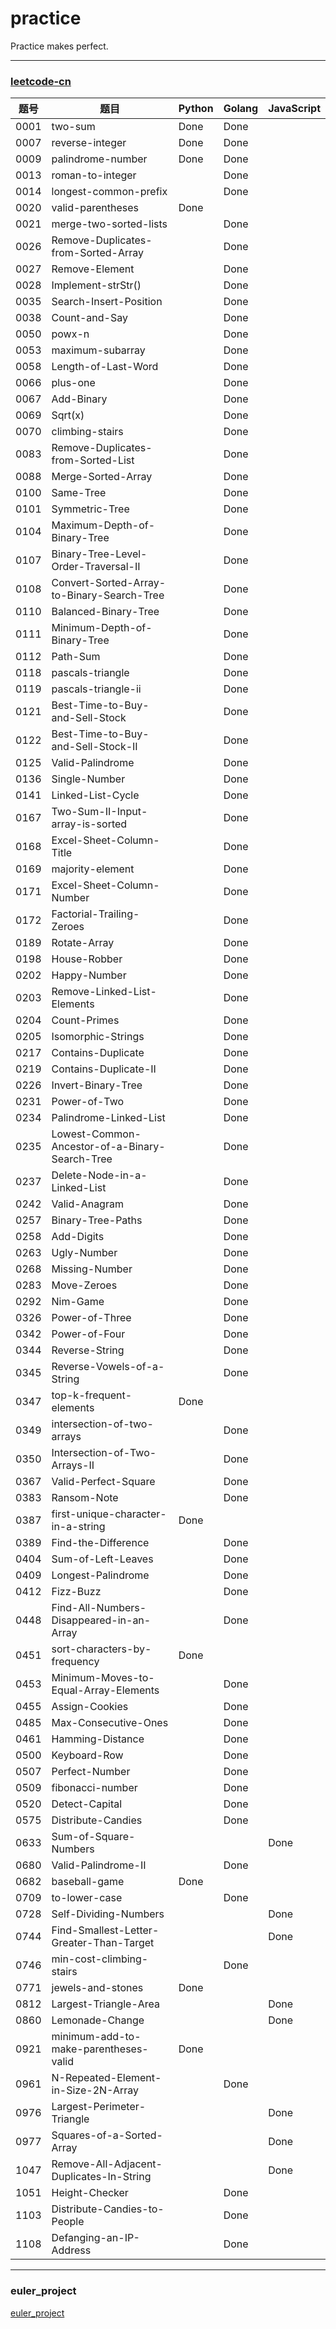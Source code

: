 # practice
Practice makes perfect.

---
### [leetcode-cn](https://leetcode-cn.com/)
  
|题号|题目|Python|Golang| JavaScript
| --- | --- | --- | ---| --- |
0001|two-sum|Done|Done
0007|reverse-integer| Done | Done
0009|palindrome-number| Done | Done
0013|roman-to-integer | | Done
0014|longest-common-prefix | | Done
0020|valid-parentheses | Done | 
0021|merge-two-sorted-lists | | Done
0026|Remove-Duplicates-from-Sorted-Array | | Done
0027|Remove-Element | | Done |
0028|Implement-strStr()| |Done|
0035|Search-Insert-Position | | Done|
0038|Count-and-Say | | Done |
0050|powx-n | | Done
0053|maximum-subarray | | Done
0058|Length-of-Last-Word | | Done|
0066|plus-one| | Done |
0067|Add-Binary | | Done |
0069|Sqrt(x) | | Done |
0070|climbing-stairs | | Done
0083|Remove-Duplicates-from-Sorted-List| | Done|
0088|Merge-Sorted-Array | | Done |
0100|Same-Tree || Done|
0101|Symmetric-Tree || Done| 
0104|Maximum-Depth-of-Binary-Tree || Done |
0107|Binary-Tree-Level-Order-Traversal-II|| Done|
0108|Convert-Sorted-Array-to-Binary-Search-Tree || Done
0110|Balanced-Binary-Tree || Done |
0111|Minimum-Depth-of-Binary-Tree || Done|
0112|Path-Sum || Done|
0118|pascals-triangle | | Done
0119|pascals-triangle-ii | | Done
0121|Best-Time-to-Buy-and-Sell-Stock | | Done|
0122|Best-Time-to-Buy-and-Sell-Stock-II| | Done |
0125|Valid-Palindrome| | Done|
0136|Single-Number | | Done |
0141|Linked-List-Cycle | | Done |
0167|Two-Sum-II-Input-array-is-sorted| | Done |
0168|Excel-Sheet-Column-Title| | Done |
0169|majority-element | | Done
0171|Excel-Sheet-Column-Number | |Done |
0172|Factorial-Trailing-Zeroes| | Done |
0189|Rotate-Array || Done |
0198|House-Robber| | Done |
0202|Happy-Number| | Done |
0203|Remove-Linked-List-Elements || Done |
0204|Count-Primes| | Done |
0205|Isomorphic-Strings || Done |
0217|Contains-Duplicate | | Done |
0219|Contains-Duplicate-II| | Done |
0226|Invert-Binary-Tree || Done |
0231|Power-of-Two|| Done |
0234|Palindrome-Linked-List || Done |
0235|Lowest-Common-Ancestor-of-a-Binary-Search-Tree || Done |
0237|Delete-Node-in-a-Linked-List || Done|
0242|Valid-Anagram ||Done |
0257|Binary-Tree-Paths || Done |
0258|Add-Digits| | Done |
0263|Ugly-Number | | Done |
0268|Missing-Number || Done |
0283|Move-Zeroes || Done|
0292|Nim-Game || Done|
0326|Power-of-Three | | Done |
0342|Power-of-Four || Done |
0344|Reverse-String | | Done |
0345|Reverse-Vowels-of-a-String| | Done |
0347|top-k-frequent-elements | Done 
0349|intersection-of-two-arrays | | Done |
0350|Intersection-of-Two-Arrays-II || Done |
0367|Valid-Perfect-Square|| Done
0383|Ransom-Note| | Done |
0387|first-unique-character-in-a-string | Done 
0389|Find-the-Difference || Done |
0404|Sum-of-Left-Leaves || Done | 
0409|Longest-Palindrome|| Done |
0412|Fizz-Buzz|| Done |
0448|Find-All-Numbers-Disappeared-in-an-Array|| Done|
0451|sort-characters-by-frequency | Done |
0453|Minimum-Moves-to-Equal-Array-Elements || Done|
0455|Assign-Cookies|| Done|
0485|Max-Consecutive-Ones || Done | 
0461|Hamming-Distance | | Done
0500|Keyboard-Row|| Done|
0507|Perfect-Number| | Done|
0509|fibonacci-number | | Done
0520|Detect-Capital || Done|
0575|Distribute-Candies || Done |
0633|Sum-of-Square-Numbers || | Done |
0680|Valid-Palindrome-II|| Done |
0682|baseball-game | Done | 
0709|to-lower-case | | Done
0728|Self-Dividing-Numbers ||| Done |
0744|Find-Smallest-Letter-Greater-Than-Target ||| Done |
0746|min-cost-climbing-stairs | | Done
0771|jewels-and-stones | Done |
0812|Largest-Triangle-Area ||| Done|
0860|Lemonade-Change ||| Done |
0921|minimum-add-to-make-parentheses-valid | Done |
0961|N-Repeated-Element-in-Size-2N-Array | | Done |
0976|Largest-Perimeter-Triangle ||| Done |
0977|Squares-of-a-Sorted-Array ||| Done |
1047|Remove-All-Adjacent-Duplicates-In-String ||| Done |
1051|Height-Checker| | Done |
1103|Distribute-Candies-to-People | | Done |
1108|Defanging-an-IP-Address | | Done |


--- 
### euler_project
[euler_project](https://projecteuler.net/)

